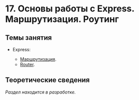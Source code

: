 # 17. Основы работы с Express. Маршрутизация. Роутинг

## Темы занятия

- Express:

  - [Маршрутизация](https://metanit.com/web/nodejs/4.3.php).
  - [Router](https://metanit.com/web/nodejs/4.16.php).

## Теоретические сведения

_Раздел находится в разработке._